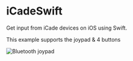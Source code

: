 # iCadeSwift
Get input from iCade devices on iOS using Swift.

This example supports the joypad & 4 buttons


![Bluetooth joypad](http://craigmerchant.com/temp/icade.jpg)
